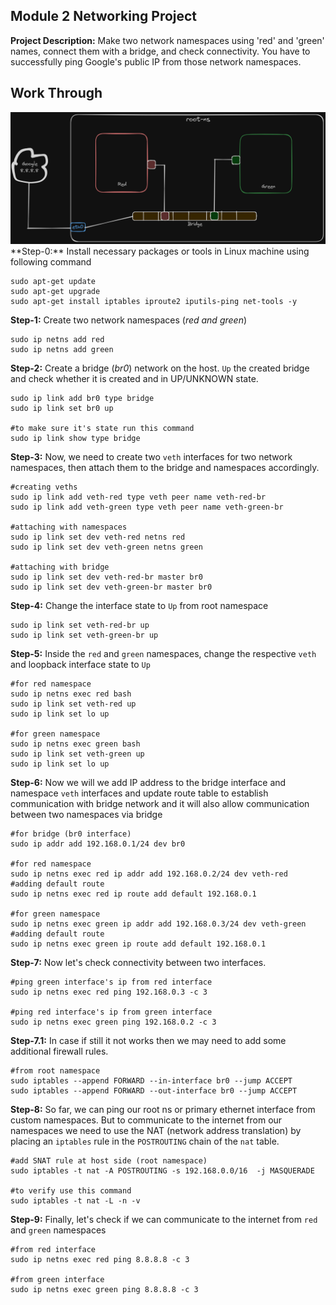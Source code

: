 ﻿## Module 2 Networking Project
**Project Description:** Make two network namespaces using 'red' and 'green' names, connect them with a bridge, and check connectivity. You have to successfully ping Google's public IP from those network namespaces.
## Work Through
<img src="diagram.png" />
**Step-0:** Install necessary packages or tools in Linux machine using following command

    sudo apt-get update
    sudo apt-get upgrade
    sudo apt-get install iptables iproute2 iputils-ping net-tools -y

**Step-1:** Create two network namespaces (*red and green*)

    sudo ip netns add red
	sudo ip netns add green

**Step-2:** Create a bridge (*br0*) network on the host. `Up` the created bridge and check whether it is created and in UP/UNKNOWN state.

    sudo ip link add br0 type bridge
	sudo ip link set br0 up
	
	#to make sure it's state run this command
	sudo ip link show type bridge

**Step-3:** Now, we need to create two `veth` interfaces for two network namespaces, then attach them to the bridge and namespaces accordingly.

    #creating veths
    sudo ip link add veth-red type veth peer name veth-red-br
	sudo ip link add veth-green type veth peer name veth-green-br
	
	#attaching with namespaces
	sudo ip link set dev veth-red netns red
	sudo ip link set dev veth-green netns green
	
	#attaching with bridge
	sudo ip link set dev veth-red-br master br0
	sudo ip link set dev veth-green-br master br0

**Step-4:**  Change the interface state to `Up` from root namespace

    sudo ip link set veth-red-br up
    sudo ip link set veth-green-br up

**Step-5:**  Inside the `red` and `green` namespaces, change the respective `veth` and loopback interface state to `Up`

    #for red namespace
    sudo ip netns exec red bash
	sudo ip link set veth-red up
	sudo ip link set lo up
	
	#for green namespace
	sudo ip netns exec green bash
	sudo ip link set veth-green up
	sudo ip link set lo up
	
**Step-6:**  Now we will we add IP address to the bridge interface and namespace `veth` interfaces and update route table to establish communication with bridge network and it will also allow communication between two namespaces via bridge

    #for bridge (br0 interface)
    sudo ip addr add 192.168.0.1/24 dev br0
    
	#for red namespace
	sudo ip netns exec red ip addr add 192.168.0.2/24 dev veth-red
	#adding default route
	sudo ip netns exec red ip route add default 192.168.0.1
    
    #for green namespace
    sudo ip netns exec green ip addr add 192.168.0.3/24 dev veth-green
    #adding default route
	sudo ip netns exec green ip route add default 192.168.0.1

**Step-7:**  Now let's check connectivity between two interfaces.

    #ping green interface's ip from red interface
    sudo ip netns exec red ping 192.168.0.3 -c 3
    
    #ping red interface's ip from green interface
    sudo ip netns exec green ping 192.168.0.2 -c 3
   
**Step-7.1:**  In case if still it not works then we may need to add some additional firewall rules.
	
    #from root namespace
    sudo iptables --append FORWARD --in-interface br0 --jump ACCEPT
    sudo iptables --append FORWARD --out-interface br0 --jump ACCEPT

**Step-8:**   So far, we can ping our root ns or primary ethernet interface from custom namespaces. But to communicate to the internet from our namespaces we need to use the NAT (network address translation) by placing an `iptables` rule in the `POSTROUTING` chain of the `nat` table.

    #add SNAT rule at host side (root namespace)
    sudo iptables -t nat -A POSTROUTING -s 192.168.0.0/16  -j MASQUERADE
	
	#to verify use this command
	sudo iptables -t nat -L -n -v

**Step-9:**  Finally, let's check if we can communicate to the internet from `red` and `green` namespaces

    #from red interface
    sudo ip netns exec red ping 8.8.8.8 -c 3
       
    #from green interface
    sudo ip netns exec green ping 8.8.8.8 -c 3

